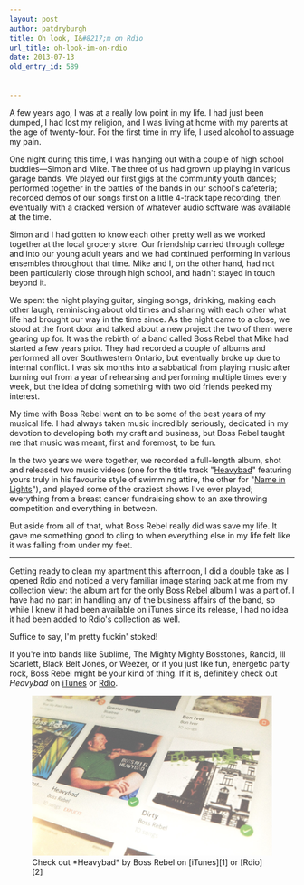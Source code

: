 ```yaml
---
layout: post
author: patdryburgh
title: Oh look, I&#8217;m on Rdio
url_title: oh-look-im-on-rdio
date: 2013-07-13
old_entry_id: 589


---
```


A few years ago, I was at a really low point in my life. I had just been dumped, I had lost my religion, and I was living at home with my parents at the age of twenty-four. For the first time in my life, I used alcohol to assuage my pain.

One night during this time, I was hanging out with a couple of high school buddies—Simon and Mike. The three of us had grown up playing in various garage bands. We played our first gigs at the community youth dances; performed together in the battles of the bands in our school's cafeteria; recorded demos of our songs first on a little 4-track tape recording, then eventually with a cracked version of whatever audio software was available at the time.

Simon and I had gotten to know each other pretty well as we worked together at the local grocery store. Our friendship carried through college and into our young adult years and we had continued performing in various ensembles throughout that time. Mike and I, on the other hand, had not been particularly close through high school, and hadn't stayed in touch beyond it.

We spent the night playing guitar, singing songs, drinking, making each other laugh, reminiscing about old times and sharing with each other what life had brought our way in the time since. As the night came to a close, we stood at the front door and talked about a new project the two of them were gearing up for. It was the rebirth of a band called Boss Rebel that Mike had started a few years prior. They had recorded a couple of albums and performed all over Southwestern Ontario, but eventually broke up due to internal conflict. I was six months into a sabbatical from playing music after burning out from a year of rehearsing and performing multiple times every week, but the idea of doing something with two old friends peeked my interest.

My time with Boss Rebel went on to be some of the best years of my musical life. I had always taken music incredibly seriously, dedicated in my devotion to developing both my craft and business, but Boss Rebel taught me that music was meant, first and foremost, to be fun.

In the two years we were together, we recorded a full-length album, shot and released two music videos (one for the title track "[Heavybad][3]" featuring yours truly in his favourite style of swimming attire, the other for "[Name in Lights][4]"), and played some of the craziest shows I've ever played; everything from a breast cancer fundraising show to an axe throwing competition and everything in between.

But aside from all of that, what Boss Rebel really did was save my life. It gave me something good to cling to when everything else in my life felt like it was falling from under my feet.

***

Getting ready to clean my apartment this afternoon, I did a double take as I opened Rdio and noticed a very familiar image staring back at me from my collection view: the album art for the only Boss Rebel album I was a part of. I have had no part in handling any of the business affairs of the band, so while I knew it had been available on iTunes since its release, I had no idea it had been added to Rdio's collection as well.

Suffice to say, I'm pretty fuckin' stoked!

If you're into bands like Sublime, The Mighty Mighty Bosstones, Rancid, Ill Scarlett, Black Belt Jones, or Weezer, or if you just like fun, energetic party rock, Boss Rebel might be your kind of thing. If it is, definitely check out *Heavybad* on [iTunes][1] or [Rdio][2].

<figure>
<img src="/images/uploads/heavybadrdio.jpg" alt="Heavybad on Rdio" />
<figcaption>Check out *Heavybad* by Boss Rebel on [iTunes][1] or [Rdio][2]</figcaption>
</figure>

[1]: https://itunes.apple.com/album/heavybad/id389368089
[2]: http://rd.io/x/QL6oPmoyVQ/
[3]: http://vimeo.com/15709780
[4]: http://vimeo.com/27176349